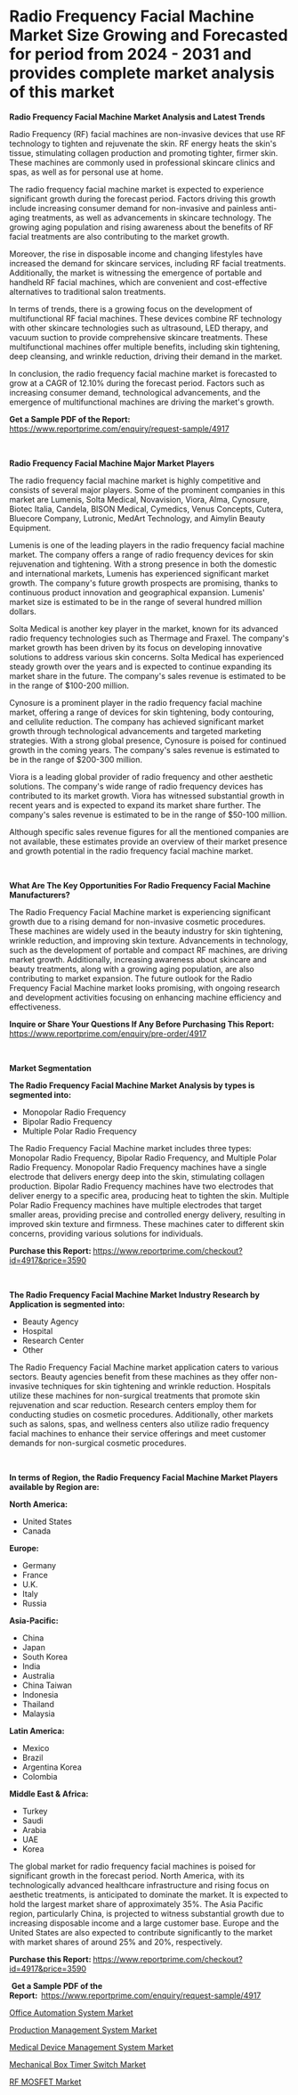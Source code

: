 <p><h1>Radio Frequency Facial Machine Market Size Growing and Forecasted for period from 2024 - 2031 and provides complete market analysis of this market</h1></p><p><strong>Radio Frequency Facial Machine Market Analysis and Latest Trends</strong></p>
<p><p>Radio Frequency (RF) facial machines are non-invasive devices that use RF technology to tighten and rejuvenate the skin. RF energy heats the skin's tissue, stimulating collagen production and promoting tighter, firmer skin. These machines are commonly used in professional skincare clinics and spas, as well as for personal use at home.</p><p>The radio frequency facial machine market is expected to experience significant growth during the forecast period. Factors driving this growth include increasing consumer demand for non-invasive and painless anti-aging treatments, as well as advancements in skincare technology. The growing aging population and rising awareness about the benefits of RF facial treatments are also contributing to the market growth.</p><p>Moreover, the rise in disposable income and changing lifestyles have increased the demand for skincare services, including RF facial treatments. Additionally, the market is witnessing the emergence of portable and handheld RF facial machines, which are convenient and cost-effective alternatives to traditional salon treatments.</p><p>In terms of trends, there is a growing focus on the development of multifunctional RF facial machines. These devices combine RF technology with other skincare technologies such as ultrasound, LED therapy, and vacuum suction to provide comprehensive skincare treatments. These multifunctional machines offer multiple benefits, including skin tightening, deep cleansing, and wrinkle reduction, driving their demand in the market.</p><p>In conclusion, the radio frequency facial machine market is forecasted to grow at a CAGR of 12.10% during the forecast period. Factors such as increasing consumer demand, technological advancements, and the emergence of multifunctional machines are driving the market's growth.</p></p>
<p><strong>Get a Sample PDF of the Report:&nbsp;</strong> <a href="https://www.reportprime.com/enquiry/request-sample/4917">https://www.reportprime.com/enquiry/request-sample/4917</a></p>
<p>&nbsp;</p>
<p><strong>Radio Frequency Facial Machine Major Market Players</strong></p>
<p><p>The radio frequency facial machine market is highly competitive and consists of several major players. Some of the prominent companies in this market are Lumenis, Solta Medical, Novavision, Viora, Alma, Cynosure, Biotec Italia, Candela, BISON Medical, Cymedics, Venus Concepts, Cutera, Bluecore Company, Lutronic, MedArt Technology, and Aimylin Beauty Equipment.</p><p>Lumenis is one of the leading players in the radio frequency facial machine market. The company offers a range of radio frequency devices for skin rejuvenation and tightening. With a strong presence in both the domestic and international markets, Lumenis has experienced significant market growth. The company's future growth prospects are promising, thanks to continuous product innovation and geographical expansion. Lumenis' market size is estimated to be in the range of several hundred million dollars.</p><p>Solta Medical is another key player in the market, known for its advanced radio frequency technologies such as Thermage and Fraxel. The company's market growth has been driven by its focus on developing innovative solutions to address various skin concerns. Solta Medical has experienced steady growth over the years and is expected to continue expanding its market share in the future. The company's sales revenue is estimated to be in the range of $100-200 million.</p><p>Cynosure is a prominent player in the radio frequency facial machine market, offering a range of devices for skin tightening, body contouring, and cellulite reduction. The company has achieved significant market growth through technological advancements and targeted marketing strategies. With a strong global presence, Cynosure is poised for continued growth in the coming years. The company's sales revenue is estimated to be in the range of $200-300 million.</p><p>Viora is a leading global provider of radio frequency and other aesthetic solutions. The company's wide range of radio frequency devices has contributed to its market growth. Viora has witnessed substantial growth in recent years and is expected to expand its market share further. The company's sales revenue is estimated to be in the range of $50-100 million.</p><p>Although specific sales revenue figures for all the mentioned companies are not available, these estimates provide an overview of their market presence and growth potential in the radio frequency facial machine market.</p></p>
<p>&nbsp;</p>
<p><strong>What Are The Key Opportunities For Radio Frequency Facial Machine Manufacturers?</strong></p>
<p><p>The Radio Frequency Facial Machine market is experiencing significant growth due to a rising demand for non-invasive cosmetic procedures. These machines are widely used in the beauty industry for skin tightening, wrinkle reduction, and improving skin texture. Advancements in technology, such as the development of portable and compact RF machines, are driving market growth. Additionally, increasing awareness about skincare and beauty treatments, along with a growing aging population, are also contributing to market expansion. The future outlook for the Radio Frequency Facial Machine market looks promising, with ongoing research and development activities focusing on enhancing machine efficiency and effectiveness.</p></p>
<p><strong>Inquire or Share Your Questions If Any Before Purchasing This Report:</strong> <a href="https://www.reportprime.com/enquiry/pre-order/4917">https://www.reportprime.com/enquiry/pre-order/4917</a></p>
<p>&nbsp;</p>
<p><strong>Market Segmentation</strong></p>
<p><strong>The Radio Frequency Facial Machine Market Analysis by types is segmented into:</strong></p>
<p><ul><li>Monopolar Radio Frequency</li><li>Bipolar Radio Frequency</li><li>Multiple Polar Radio Frequency</li></ul></p>
<p><p>The Radio Frequency Facial Machine market includes three types: Monopolar Radio Frequency, Bipolar Radio Frequency, and Multiple Polar Radio Frequency. Monopolar Radio Frequency machines have a single electrode that delivers energy deep into the skin, stimulating collagen production. Bipolar Radio Frequency machines have two electrodes that deliver energy to a specific area, producing heat to tighten the skin. Multiple Polar Radio Frequency machines have multiple electrodes that target smaller areas, providing precise and controlled energy delivery, resulting in improved skin texture and firmness. These machines cater to different skin concerns, providing various solutions for individuals.</p></p>
<p><strong>Purchase this Report:&nbsp;</strong><a href="https://www.reportprime.com/checkout?id=4917&price=3590">https://www.reportprime.com/checkout?id=4917&price=3590</a></p>
<p>&nbsp;</p>
<p><strong>The Radio Frequency Facial Machine Market Industry Research by Application is segmented into:</strong></p>
<p><ul><li>Beauty Agency</li><li>Hospital</li><li>Research Center</li><li>Other</li></ul></p>
<p><p>The Radio Frequency Facial Machine market application caters to various sectors. Beauty agencies benefit from these machines as they offer non-invasive techniques for skin tightening and wrinkle reduction. Hospitals utilize these machines for non-surgical treatments that promote skin rejuvenation and scar reduction. Research centers employ them for conducting studies on cosmetic procedures. Additionally, other markets such as salons, spas, and wellness centers also utilize radio frequency facial machines to enhance their service offerings and meet customer demands for non-surgical cosmetic procedures.</p></p>
<p>&nbsp;</p>
<p><strong>In terms of Region, the Radio Frequency Facial Machine Market Players available by Region are:</strong></p>
<p>
    <p> <strong> North America: </strong>
        <ul>
            <li>United States</li>
            <li>Canada</li>
        </ul>
        </p> 
    <p> <strong> Europe: </strong>
        <ul>
            <li>Germany</li>
            <li>France</li>
            <li>U.K.</li>
            <li>Italy</li>
            <li>Russia</li>
        </ul>
        </p> 
    <p> <strong> Asia-Pacific: </strong>
        <ul>
            <li>China</li>
            <li>Japan</li>
            <li>South Korea</li>
            <li>India</li>
            <li>Australia</li>
            <li>China Taiwan</li>
            <li>Indonesia</li>
            <li>Thailand</li>
            <li>Malaysia</li>
        </ul>
        </p> 
    <p> <strong> Latin America: </strong>
        <ul>
            <li>Mexico</li>
            <li>Brazil</li>
            <li>Argentina Korea</li>
            <li>Colombia</li>
        </ul>
        </p> 
    <p> <strong> Middle East & Africa: </strong>
        <ul>
            <li>Turkey</li>
            <li>Saudi</li>
            <li>Arabia</li>
            <li>UAE</li>
            <li>Korea</li>
        </ul>
    </p>
    </p>
<p><p>The global market for radio frequency facial machines is poised for significant growth in the forecast period. North America, with its technologically advanced healthcare infrastructure and rising focus on aesthetic treatments, is anticipated to dominate the market. It is expected to hold the largest market share of approximately 35%. The Asia Pacific region, particularly China, is projected to witness substantial growth due to increasing disposable income and a large customer base. Europe and the United States are also expected to contribute significantly to the market with market shares of around 25% and 20%, respectively.</p></p>
<p><strong>Purchase this Report: </strong><a href="https://www.reportprime.com/checkout?id=4917&price=3590">https://www.reportprime.com/checkout?id=4917&price=3590</a></p>
<p>&nbsp;<strong>Get a Sample PDF of the Report:&nbsp;&nbsp;</strong><a href="https://www.reportprime.com/enquiry/request-sample/4917">https://www.reportprime.com/enquiry/request-sample/4917</a></p>
<p><strong></strong></p>
<p><p><a href="https://medium.com/@amandagarza17/office-automation-system-market-outlook-industry-overview-and-forecast-2023-to-2030-8fe0b9830d69">Office Automation System Market</a></p><p><a href="https://medium.com/@amandagarza17/production-management-system-market-comprehensive-assessment-by-type-application-and-geography-1074de28e0ca">Production Management System Market</a></p><p><a href="https://medium.com/@amandagarza17/medical-device-management-system-market-size-and-market-trends-complete-industry-overview-2023-to-8c878d3236c7">Medical Device Management System Market</a></p><p><a href="https://github.com/globismark/Market-Research-Report-List-1/blob/main/mechanical-box-timer-switch-market.md">Mechanical Box Timer Switch Market</a></p><p><a href="https://github.com/lylyparadise/Market-Research-Report-List-1/blob/main/rf-mosfet-market.md">RF MOSFET Market</a></p></p>